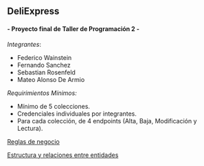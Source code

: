 ## DeliExpress
####  - Proyecto final de Taller de Programación 2 -

*Integrantes*:
* Federico Wainstein
* Fernando Sanchez 
* Sebastian Rosenfeld
* Mateo Alonso De Armio

*Requirimientos Mínimos:*
* Mínimo de 5 colecciones.
* Credenciales individuales por integrantes.
* Para cada colección, de 4 endpoints (Alta, Baja, Modificación y Lectura).

[Reglas de negocio](docs/reglas_de_negocio.md)

[Estructura y relaciones entre entidades](docs/estructura_y_relaciones_entre_entidades.md)
